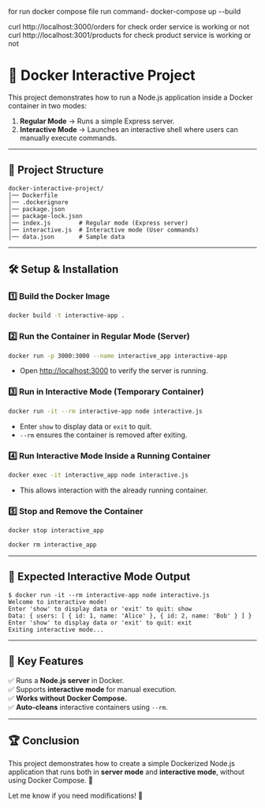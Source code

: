 for run docker compose file run command-  docker-compose up --build


curl http://localhost:3000/orders for check order service is working or not
curl http://localhost:3001/products for check product service is working or not


# 🚀 Docker Interactive Project

This project demonstrates how to run a Node.js application inside a Docker container in two modes:

1. **Regular Mode** → Runs a simple Express server.
2. **Interactive Mode** → Launches an interactive shell where users can manually execute commands.

---

## 📂 Project Structure

```
docker-interactive-project/
│── Dockerfile
│── .dockerignore
│── package.json
│── package-lock.json
│── index.js        # Regular mode (Express server)
│── interactive.js  # Interactive mode (User commands)
│── data.json       # Sample data
```

---

## 🛠️ Setup & Installation

### **1️⃣ Build the Docker Image**

```sh
docker build -t interactive-app .
```

### **2️⃣ Run the Container in Regular Mode (Server)**

```sh
docker run -p 3000:3000 --name interactive_app interactive-app
```

- Open [http://localhost:3000](http://localhost:3000) to verify the server is running.

### **3️⃣ Run in Interactive Mode (Temporary Container)**

```sh
docker run -it --rm interactive-app node interactive.js
```

- Enter `show` to display data or `exit` to quit.
- `--rm` ensures the container is removed after exiting.

### **4️⃣ Run Interactive Mode Inside a Running Container**

```sh
docker exec -it interactive_app node interactive.js
```

- This allows interaction with the already running container.

### **5️⃣ Stop and Remove the Container**

```sh
docker stop interactive_app
```

```sh
docker rm interactive_app
```

---

## 🎯 Expected Interactive Mode Output

```
$ docker run -it --rm interactive-app node interactive.js
Welcome to interactive mode!
Enter 'show' to display data or 'exit' to quit: show
Data: { users: [ { id: 1, name: 'Alice' }, { id: 2, name: 'Bob' } ] }
Enter 'show' to display data or 'exit' to quit: exit
Exiting interactive mode...
```

---

## 📌 Key Features

✅ Runs a **Node.js server** in Docker.\
✅ Supports **interactive mode** for manual execution.\
✅ **Works without Docker Compose.**\
✅ **Auto-cleans** interactive containers using `--rm`.

---

## 🏆 Conclusion

This project demonstrates how to create a simple Dockerized Node.js application that runs both in **server mode** and **interactive mode**, without using Docker Compose. 🎉

Let me know if you need modifications! 🚀
